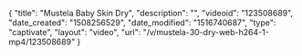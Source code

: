 {
    "title": "Mustela Baby Skin Dry",
    "description": "",
    "videoid": "123508689",
    "date_created": "1508256529",
    "date_modified": "1516740687",
    "type": "captivate",
    "layout": "video",
    "url": "\/v\/mustela-30-dry-web-h264-1-mp4\/123508689"
}